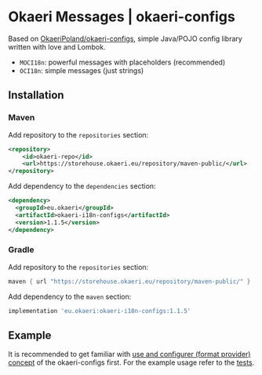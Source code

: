 # Okaeri Messages | okaeri-configs

Based on [OkaeriPoland/okaeri-configs](https://github.com/OkaeriPoland/okaeri-configs), simple Java/POJO config library written with love and Lombok.

- `MOCI18n`: powerful messages with placeholders (recommended)
- `OCI18n`: simple messages (just strings)

## Installation
### Maven
Add repository to the `repositories` section:
```xml
<repository>
    <id>okaeri-repo</id>
    <url>https://storehouse.okaeri.eu/repository/maven-public/</url>
</repository>
```
Add dependency to the `dependencies` section:
```xml
<dependency>
  <groupId>eu.okaeri</groupId>
  <artifactId>okaeri-i18n-configs</artifactId>
  <version>1.1.5</version>
</dependency>
```
### Gradle
Add repository to the `repositories` section:
```groovy
maven { url "https://storehouse.okaeri.eu/repository/maven-public/" }
```
Add dependency to the `maven` section:
```groovy
implementation 'eu.okaeri:okaeri-i18n-configs:1.1.5'
```

## Example

It is recommended to get familiar with [use and configurer (format provider) concept](https://github.com/OkaeriPoland/okaeri-configs#usage) of the okaeri-configs first. 
For the example usage refer to the [tests](https://github.com/OkaeriPoland/okaeri-i18n/tree/master/configs/src/test/java/eu/okaeri/i18ntest).
